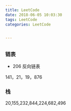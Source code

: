 ```yaml
---
title: LeetCode
date: 2018-06-05 10:03:30
tags: LeetCode
categories: LeetCode


---
```


## 



### 链表

- 206	反向链表

141，21，19，876

### 栈

20,155,232,844,224,682,496